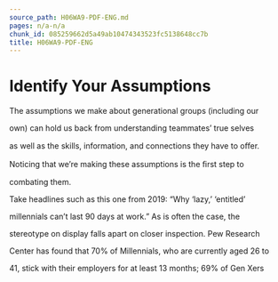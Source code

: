 ```yaml
---
source_path: H06WA9-PDF-ENG.md
pages: n/a-n/a
chunk_id: 085259662d5a49ab10474343523fc5138648cc7b
title: H06WA9-PDF-ENG
---
```

# Identify Your Assumptions

The assumptions we make about generational groups (including our

own) can hold us back from understanding teammates’ true selves

as well as the skills, information, and connections they have to oﬀer.

Noticing that we’re making these assumptions is the ﬁrst step to

combating them.

Take headlines such as this one from 2019: “Why ‘lazy,’ ‘entitled’

millennials can’t last 90 days at work.” As is often the case, the

stereotype on display falls apart on closer inspection. Pew Research

Center has found that 70% of Millennials, who are currently aged 26 to

41, stick with their employers for at least 13 months; 69% of Gen Xers

